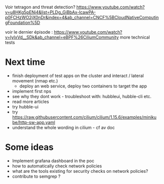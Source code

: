Voir tetragon and threat detection? 
https://www.youtube.com/watch?v=u8HKg5pENj4&list=PLDg_GiBbAx-lcawPA-p0FCHzWO2jX0nDr&index=4&ab_channel=CNCF%5BCloudNativeComputingFoundation%5D

voir le dernier épisode : https://www.youtube.com/watch?v=IyIxVd__SDk&ab_channel=eBPF%26CiliumCommunity
more technical tests 


# Next time
* finish deployment of test apps on the cluster and interact / lateral movement (nmap etc.)
  * deploy an web service, deploy two containers to target the app  
* implement first nps
* see why they dont work - troubleshoot with: hubbleui, hubble-cli etc. 
* read more articles
* try hubble-ui
* try https://raw.githubusercontent.com/cilium/cilium/1.15.6/examples/minikube/http-sw-app.yaml
* understand the whole wording in cilium - cf av doc


# Some ideas 
* Implement grafana dashboard in the poc 
* how to automatically check network policies
* what are the tools existing for security checks on network policies?
* contribute to semgrep ?

